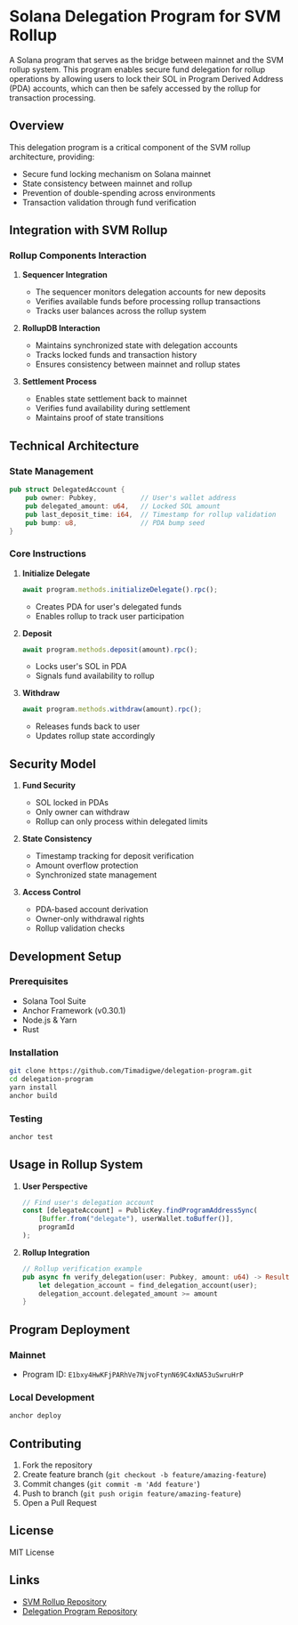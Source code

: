 # Solana Delegation Program for SVM Rollup

A Solana program that serves as the bridge between mainnet and the SVM rollup system. This program enables secure fund delegation for rollup operations by allowing users to lock their SOL in Program Derived Address (PDA) accounts, which can then be safely accessed by the rollup for transaction processing.

## Overview

This delegation program is a critical component of the SVM rollup architecture, providing:
- Secure fund locking mechanism on Solana mainnet
- State consistency between mainnet and rollup
- Prevention of double-spending across environments
- Transaction validation through fund verification

## Integration with SVM Rollup

### Rollup Components Interaction
1. **Sequencer Integration**
   - The sequencer monitors delegation accounts for new deposits
   - Verifies available funds before processing rollup transactions
   - Tracks user balances across the rollup system

2. **RollupDB Interaction**
   - Maintains synchronized state with delegation accounts
   - Tracks locked funds and transaction history
   - Ensures consistency between mainnet and rollup states

3. **Settlement Process**
   - Enables state settlement back to mainnet
   - Verifies fund availability during settlement
   - Maintains proof of state transitions

## Technical Architecture

### State Management
```rust
pub struct DelegatedAccount {
    pub owner: Pubkey,           // User's wallet address
    pub delegated_amount: u64,   // Locked SOL amount
    pub last_deposit_time: i64,  // Timestamp for rollup validation
    pub bump: u8,                // PDA bump seed
}
```

### Core Instructions

1. **Initialize Delegate**
   ```typescript
   await program.methods.initializeDelegate().rpc();
   ```
   - Creates PDA for user's delegated funds
   - Enables rollup to track user participation

2. **Deposit**
   ```typescript
   await program.methods.deposit(amount).rpc();
   ```
   - Locks user's SOL in PDA
   - Signals fund availability to rollup

3. **Withdraw**
   ```typescript
   await program.methods.withdraw(amount).rpc();
   ```
   - Releases funds back to user
   - Updates rollup state accordingly

## Security Model

1. **Fund Security**
   - SOL locked in PDAs
   - Only owner can withdraw
   - Rollup can only process within delegated limits

2. **State Consistency**
   - Timestamp tracking for deposit verification
   - Amount overflow protection
   - Synchronized state management

3. **Access Control**
   - PDA-based account derivation
   - Owner-only withdrawal rights
   - Rollup validation checks

## Development Setup

### Prerequisites
- Solana Tool Suite
- Anchor Framework (v0.30.1)
- Node.js & Yarn
- Rust

### Installation
```bash
git clone https://github.com/Timadigwe/delegation-program.git
cd delegation-program
yarn install
anchor build
```

### Testing
```bash
anchor test
```

## Usage in Rollup System

1. **User Perspective**
   ```typescript
   // Find user's delegation account
   const [delegateAccount] = PublicKey.findProgramAddressSync(
       [Buffer.from("delegate"), userWallet.toBuffer()],
       programId
   );
   ```

2. **Rollup Integration**
   ```rust
   // Rollup verification example
   pub async fn verify_delegation(user: Pubkey, amount: u64) -> Result<bool> {
       let delegation_account = find_delegation_account(user);
       delegation_account.delegated_amount >= amount
   }
   ```

## Program Deployment

### Mainnet
- Program ID: `E1bxy4HwKFjPARhVe7NjvoFtynN69C4xNA53uSwruHrP`

### Local Development
```bash
anchor deploy
```

## Contributing

1. Fork the repository
2. Create feature branch (`git checkout -b feature/amazing-feature`)
3. Commit changes (`git commit -m 'Add feature'`)
4. Push to branch (`git push origin feature/amazing-feature`)
5. Open a Pull Request

## License

MIT License

## Links

- [SVM Rollup Repository](https://github.com/Timadigwe/Basic_Rollup_fork)
- [Delegation Program Repository](https://github.com/Timadigwe/delegation-program)

